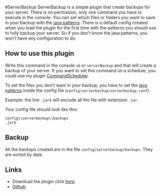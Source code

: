 #ServerBackup
ServerBackup is a simple plugin that create backups for your server. There is no permission, only one command you have to execute in the console. You can set which files or folders you want to save in your backup with the [java patterns](https://docs.oracle.com/javase/7/docs/api/java/util/regex/Pattern.html). There is a default config created when you load the plugin for the first time with the patterns you should use to fully backup your server. So if you don't know the java patterns, you won't have any configuration to do.

How to use this plugin
---
Write this command in the console `sb` or `serverBackup` and that will create a backup of your server. If you want to set this command on a schedule, you could use my plugin [CommandScheduler](https://github.com/djxy/CommandScheduler).

To set the files you don't want in your backup, you have to set the [java patterns](https://docs.oracle.com/javase/7/docs/api/java/util/regex/Pattern.html) inside the config file (`config/serverbackup/serverbackup.conf`).

Example: the line `.jar$` will exclude all the file with extension `.jar`. 

Your config file should look like this:
```
config\\serverbackup\\backups
.jar$
```

Backup
---
All the backups created are in the file `config/serverbackup/backups`. They are sorted by date.

Links
---
- Download the plugin click [here](https://github.com/djxy/ServerBackup/releases).
- [Github](https://github.com/djxy/ServerBackup)
